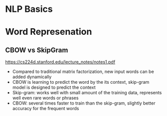 NLP Basics
===

Word Represenation
===

CBOW vs SkipGram
---
https://cs224d.stanford.edu/lecture_notes/notes1.pdf
* Compared to traditional matrix factorization, new input words can be added dynamically
* CBOW is learning to predict the word by the its context, skip-gram model is designed to predict the context
* Skip-gram: works well with small amount of the training data, represents well even rare words or phrases
* CBOW: several times faster to train than the skip-gram, slightly better accuracy for the frequent words
